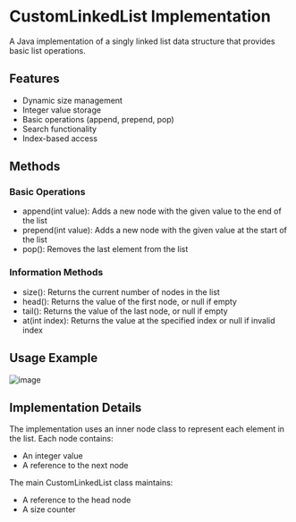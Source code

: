 # CustomLinkedList Implementation
A Java implementation of a singly linked list data structure that provides basic list operations.

## Features
- Dynamic size management
- Integer value storage
- Basic operations (append, prepend, pop)
- Search functionality
- Index-based access

## Methods
### Basic Operations
- append(int value): Adds a new node with the given value to the end of the list
- prepend(int value): Adds a new node with the given value at the start of the list
- pop(): Removes the last element from the list

### Information Methods
- size(): Returns the current number of nodes in the list
- head(): Returns the value of the first node, or null if empty
- tail(): Returns the value of the last node, or null if empty
- at(int index): Returns the value at the specified index or null if invalid index

## Usage Example
![image](https://github.com/user-attachments/assets/8614ebcd-ecb4-48da-ba70-d8bf0bac2b46)

## Implementation Details
The implementation uses an inner node class to represent each element in the list. Each node contains:
- An integer value
- A reference to the next node
  
The main CustomLinkedList class maintains:
- A reference to the head node
- A size counter
